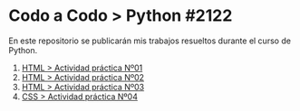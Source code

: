 # Codo a Codo > Python #2122

En este repositorio se publicarán mis trabajos resueltos durante el curso de Python.

01. [HTML > Actividad práctica Nº01](https://rodrigodagostino.github.io/cac-python/Modulo-1--HTML/unidad-1/actividad-practica-01/)
02. [HTML > Actividad práctica Nº02](https://rodrigodagostino.github.io/cac-python/Modulo-1--HTML/unidad-2/actividad-practica-02/)
03. [HTML > Actividad práctica Nº03](https://rodrigodagostino.github.io/cac-python/Modulo-1--HTML/unidad-2/actividad-practica-03/)
04. [CSS > Actividad práctica Nº04](https://rodrigodagostino.github.io/cac-python/Modulo-2--CSS/unidad-1/actividad-practica-04/)